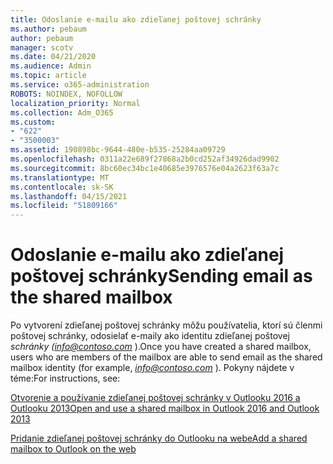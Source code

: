 ```yaml
---
title: Odoslanie e-mailu ako zdieľanej poštovej schránky
ms.author: pebaum
author: pebaum
manager: scotv
ms.date: 04/21/2020
ms.audience: Admin
ms.topic: article
ms.service: o365-administration
ROBOTS: NOINDEX, NOFOLLOW
localization_priority: Normal
ms.collection: Adm_O365
ms.custom:
- "622"
- "3500003"
ms.assetid: 190898bc-9644-480e-b535-25284aa09729
ms.openlocfilehash: 0311a22e689f27868a2b0cd252af34926dad9902
ms.sourcegitcommit: 8bc60ec34bc1e40685e3976576e04a2623f63a7c
ms.translationtype: MT
ms.contentlocale: sk-SK
ms.lasthandoff: 04/15/2021
ms.locfileid: "51809166"
---
```

# <a name="sending-email-as-the-shared-mailbox"></a><span data-ttu-id="ffb37-102">Odoslanie e-mailu ako zdieľanej poštovej schránky</span><span class="sxs-lookup"><span data-stu-id="ffb37-102">Sending email as the shared mailbox</span></span>

<span data-ttu-id="ffb37-103">Po vytvorení zdieľanej poštovej schránky môžu používatelia, ktorí sú členmi poštovej schránky, odosielať e-maily ako identitu zdieľanej poštovej  *schránky (info@contoso.com*  ).</span><span class="sxs-lookup"><span data-stu-id="ffb37-103">Once you have created a shared mailbox, users who are members of the mailbox are able to send email as the shared mailbox identity (for example,  *info@contoso.com*  ).</span></span> <span data-ttu-id="ffb37-104">Pokyny nájdete v téme:</span><span class="sxs-lookup"><span data-stu-id="ffb37-104">For instructions, see:</span></span>
  
[<span data-ttu-id="ffb37-105">Otvorenie a používanie zdieľanej poštovej schránky v Outlooku 2016 a Outlooku 2013</span><span class="sxs-lookup"><span data-stu-id="ffb37-105">Open and use a shared mailbox in Outlook 2016 and Outlook 2013</span></span>](https://support.office.com/article/open-and-use-a-shared-mailbox-in-outlook-2016-and-outlook-2013-d94a8e9e-21f1-4240-808b-de9c9c088afd)
  
[<span data-ttu-id="ffb37-106">Pridanie zdieľanej poštovej schránky do Outlooku na webe</span><span class="sxs-lookup"><span data-stu-id="ffb37-106">Add a shared mailbox to Outlook on the web</span></span>](https://support.office.com/article/add-a-shared-mailbox-to-outlook-on-the-web-98b5a90d-4e38-415d-a030-f09a4cd28207)
  